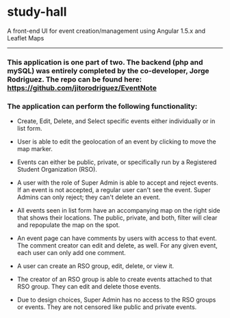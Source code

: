 # study-hall
A front-end UI for event creation/management using Angular 1.5.x and Leaflet Maps

---

### This application is one part of two. The backend (php and mySQL) was entirely completed by the co-developer, Jorge Rodriguez. The repo can be found here: https://github.com/jitorodriguez/EventNote

### The application can perform the following functionality:

* Create, Edit, Delete, and Select specific events either individually or in list form.

* User is able to edit the geolocation of an event by clicking to move the map marker.

* Events can either be public, private, or specifically run by a Registered Student Organization (RSO).

* A user with the role of Super Admin is able to accept and reject events. If an event is not accepted, a regular user can't see the event. Super Admins can only reject; they can't delete an event.

* All events seen in list form have an accompanying map on the right side that shows their locations. The public, private, and both, filter will clear and repopulate the map on the spot.

* An event page can have comments by users with access to that event. The comment creator can edit and delete, as well. For any given event, each user can only add one comment.

* A user can create an RSO group, edit, delete, or view it.

* The creator of an RSO group is able to create events attached to that RSO group. They can edit and delete those events.

* Due to design choices, Super Admin has no access to the RSO groups or events. They are not censored like public and private events.
